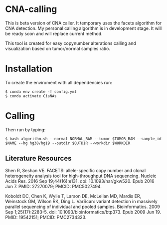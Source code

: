 # CNA-calling


This is beta version of CNA caller. It temporary uses the facets algorithm for CNA detection. My personal calling algorithm is in development stage. It will be ready soon and will replace current method.

This tool is created for easy copynumber alterations calling and visualization based on tumor/normal samples ratio. 

Installation 
=====================
To create the enviroment with all dependencies run:
```
$ conda env create -f config.yml
$ conda activate CiaNAs

```
Calling
=====================
Then run by typing:
```
$ bash algorithm.sh --normal NORMAL_BAM --tumor $TUMOR_BAM --sample_id $NAME --hg hg38/hg19 --outdir $OUTDIR --workdir $WORKDIR
```


## Literature Resources

Shen R, Seshan VE. FACETS: allele-specific copy number and clonal heterogeneity analysis tool for high-throughput DNA sequencing. Nucleic Acids Res. 2016 Sep 19;44(16):e131. doi: 10.1093/nar/gkw520. Epub 2016 Jun 7. PMID: 27270079; PMCID: PMC5027494.

Koboldt DC, Chen K, Wylie T, Larson DE, McLellan MD, Mardis ER, Weinstock GM, Wilson RK, Ding L. VarScan: variant detection in massively parallel sequencing of individual and pooled samples. Bioinformatics. 2009 Sep 1;25(17):2283-5. doi: 10.1093/bioinformatics/btp373. Epub 2009 Jun 19. PMID: 19542151; PMCID: PMC2734323.

